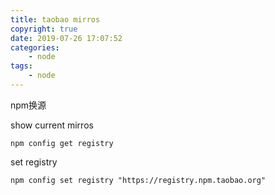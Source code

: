 ```yaml
---
title: taobao mirros
copyright: true
date: 2019-07-26 17:07:52
categories:
    - node
tags:
    - node
---
```

npm换源

<!-- more -->

show current mirros
```
npm config get registry
```

set registry
```
npm config set registry "https://registry.npm.taobao.org"
```